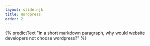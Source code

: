 ```yaml
---
layout: slide.njk
title: Wordpress
order: 2
---
```


{% predictText "in a short markdown paragraph, why would website developers not choose wordpress?" %}
